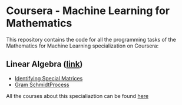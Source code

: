 # Coursera - Machine Learning for Mathematics

This repository contains the code for all the programming tasks of the Mathematics for Machine Learning specialization on Coursera:

## Linear Algebra ([link](https://www.coursera.org/learn/linear-algebra-machine-learning))

* [Identifying Special Matrices](linear-algebra/IdentifyingSpecialMatrices.ipynb)
* [Gram SchmidtProcess](linear-algebra/GramSchmidtProcess.ipynb)

All the courses about this specialiaztion can be found [here](https://www.coursera.org/specializations/mathematics-machine-learning)